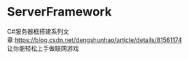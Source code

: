# ServerFramework
C#服务器框搭建系列文章:https://blog.csdn.net/dengshunhao/article/details/81561174
<br>让你能轻松上手做联网游戏
